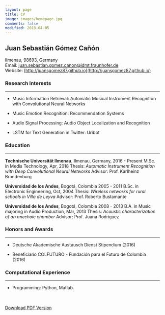 ```yaml
---
layout: page
title: CV
image: images/homepage.jpg
comments: false
modified: 2018-04-05
---
```


## Juan Sebastián Gómez Cañón

Ilmenau, 98693, Germany <br/>
Email: [juan.sebastian.gomez.canon@idmt.fraunhofer.de](juan.sebastian.gomez.canon@idmt.fraunhofer.de) <br/>
Website: [http://juansgomez87.github.io](http://juansgomez87.github.io) <br/>


### Research Interests
-----

- Music Information Retrieval: Automatic Musical Instrument Recognition with Convolutional Neural Networks

- Music Emotion Recognition: Recommendation Systems

- Audio Signal Processing: Audio Object Localization and Recognition

- LSTM for Text Generation in Twitter: Uribot

### Education
-----

**Technische Universität Ilmenau**, Ilmenau, Germany, 2016 - Present
M.Sc. in Media Technology, Apr, 2018
Thesis: *Automatic Instrument Recognition with Deep Convolutional Neural Networks*
Advisor: Prof. Karlheinz Brandenburg

**Universidad de los Andes**, Bogotá, Colombia 2005 - 2011
B.Sc. in Electronic Engineering, Oct, 2004
Thesis: *Wireless networks for rural schools in Villa de Leyva*
Advisor: Prof. Roberto Bustamante

**Universidad de los Andes**, Bogotá, Colombia 2008 - 2013
B.A. in Music majoring in Audio Production, Mar, 2013
Thesis: *Acoustic characterization of an anechoic chamber*
Advisor: Prof. Juana Rodriguez

### Honors and Awards
-----

- Deutsche Akademische Austausch Dienst Stipendium (2016)

- Beneficiario COLFUTURO - Fundación para el Futuro de Colombia (2016)

### Computational Experience
-----

- Programming: Python, Matlab.

<div markdown="0">
    <br><br>
    <a href="{{ site.url }}/downloads/CV.pdf" class="btn btn-success">Download PDF Version</a>
</div>

